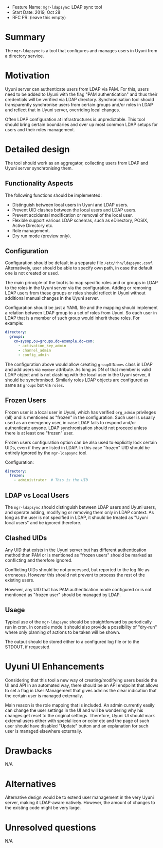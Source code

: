 - Feature Name: `mgr-ldapsync`: LDAP sync tool
- Start Date: 2019, Oct 28
- RFC PR: (leave this empty)

# Summary
[summary]: #summary

The `mgr-ldapsync` is a tool that configures and manages users in Uyuni
from a directory service.

# Motivation
[motivation]: #motivation

Uyuni server can authenticate users from LDAP via PAM. For this, users
need to be added to Uyuni with the flag "PAM authentication" and thus
their credentials will be verified via LDAP directory. Synchronisation
tool should transparently synchronise users from certain groups and/or
roles in LDAP and reflect that in Uyuni server, overriding local
changes.

Often LDAP configuration at infrastructures is unpredictable. This
tool should bring certain boundaries and over up most common LDAP
setups for users and their roles management.

# Detailed design
[design]: #detailed-design

The tool should work as an aggregator, collecting users from LDAP and
Uyuni server synchronising them.

## Functionality Aspects

The following functions should be implemented:

- Distinguish between local users in Uyuni and LDAP users.
- Prevent UID clashes between the local users and LDAP users.
- Prevent accidental modification or removal of the local user.
- Flexible support various LDAP schemas, such as eDirectory, POSIX,
  Active Directory etc.
- Role management.
- Dry run mode (preview only).

## Configuration

Configuration should be default in a separate file
`/etc/rhn/ldapsync.conf`. Alternatively, user should be able to
specify own path, in case the default one is not created or used.

The main principle of the tool is to map specific roles and or groups
in LDAP to the roles in the Uyuni server via the configuration. Adding
or removing LDAP users from these groups or roles should reflect in
Uyuni without additional manual changes in the Uyuni server.

Configuration should be just a YAML file and the mapping should
implement a relation between LDAP group to a set of roles from
Uyuni. So each user in LDAP that is a member of such group would
inherit these roles. For example:

```yaml
directory:
  groups:
    cn=sysop,ou=groups,dc=example,dc=com:
      - activation_key_admin
      - channel_admin
      - config_admin
```

The configuration above would allow creating `groupOfNames` class in
LDAP and add users via `member` attribute. As long as DN of that
member is valid LDAP object and is not clashing with the local user in
the Uyuni server, it should be synchronised. Similarly roles LDAP
objects are configured as same as `groups` but via `roles`.

## Frozen Users

Frozen user is a local user in Uyuni, which has verified `org_admin`
privileges (all) and is mentioned as "frozen" in the
configuration. Such user is usually used as an emergency user, in case
LDAP fails to respond and/or authenticate anyone. LDAP synchronisation
should not proceed unless there is at least one "frozen" user.

Frozen users configuration option can be also used to explicitly lock
certain UIDs, even if they are listed in LDAP. In this case "frozen"
UID should be entirely ignored by the `mgr-ldapsync` tool.

Configuration:

```yaml
directory:
  frozen:
    - administrator  # This is the UID
```

## LDAP vs Local Users

The `mgr-ldapsync` should distinguish between LDAP users and Uyuni
users, and operate adding, modifying or removing them only in LDAP
context. As long as the user is not specified in LDAP, it should be
treated as "Uyuni local users" and be ignored therefore.

## Clashed UIDs

Any UID that exists in the Uyuni server but has different
authentication method than PAM or is mentioned as "frozen users"
should be marked as conflicting and therefore ignored.

Conflicting UIDs should be not processed, but reported to the log file
as erroneous. However this should not prevent to process the rest
of the existing users.

However, any UID that has PAM authentication mode configured or is not
mentioned as "frozen user" should be managed by LDAP.

## Usage

Typical use of the `mgr-ldapsync` should be straightforward by
periodically run in cron. In console mode it should also provide a
possibility of "dry-run" where only planning of actions to be taken
will be shown.

The output should be stored either to a configured log file or to the
STDOUT, if requested.

# Uyuni UI Enhancements

Considering that this tool a new way of creating/modifying users
beside the UI and API in an automated way, there should be an API
endpoint that allows to set a flag in User Management that gives
admins the clear indication that the certain user is managed externally.

Main reason is the role mapping that is included. An admin currently
easily can change the user settings in the UI and will be wondering
why his changes get reset to the original settings. Therefore, Uyuni
UI should mark external users either with special icon or color etc
and the page of such user should have disabled "Update" button and an
explanation for such user is managed elsewhere externally.

# Drawbacks
[drawbacks]: #drawbacks

N/A

# Alternatives
[alternatives]: #alternatives

Alternative design would be to extend user management in the very
Uyuni server, making it LDAP-aware natively. However, the amount of
changes to the existing code might be very large.

# Unresolved questions
[unresolved]: #unresolved-questions

N/A
